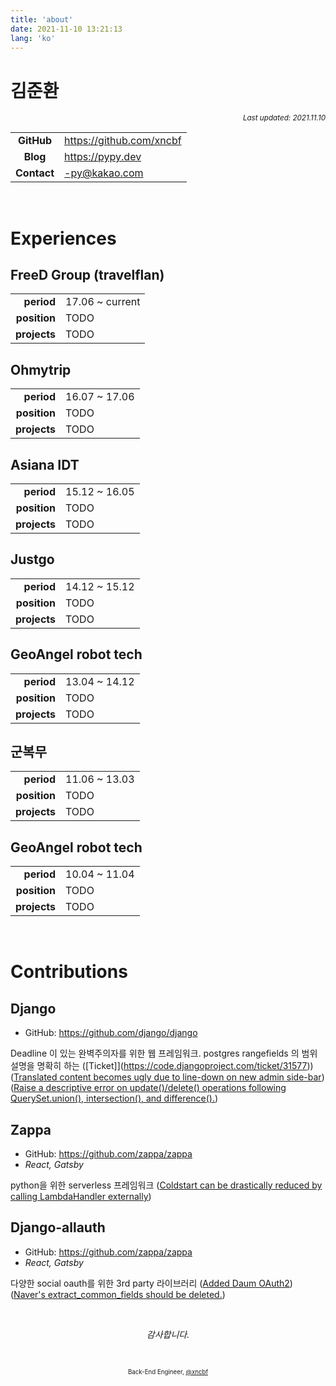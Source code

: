 ```yaml
---
title: 'about'
date: 2021-11-10 13:21:13
lang: 'ko'
---
```


# 김준환

<div align="right"><sub><i>Last updated: 2021.11.10</i></sub></div>

<!-- **저는 `______` 하는 엔지니어입니다.**

1. 좋은 코드와 설계를 고민하는
2. 지속 가능한 프로덕트를 개발하는데 집중하는
3. 자동화를 통한 생산성 향상에 신경쓰는
4. 업무 프로세스 그리고 이를 뒷받침하는 조직 문화에 관심이 많은

**저는 `______` 하는 조직을 선호합니다.**

1. 투명한 의사결정이 이루어지고 공유되는
2. 구성원 간 신뢰를 기반으로 자율적으로 일하는
3. 불필요한 커뮤니케이션을 줄여 효율적으로 움직이는
4. 하는 일이 조직의 밸류 체인에서 어떠한 임팩트를 갖는지 고민하는
5. 기술이 비즈니스의 핵심 동력이며 제 코드가 비즈니스에 도움이 될 수 있는 -->

|             |                            |
| :---------: | -------------------------- |
| **GitHub**  | <https://github.com/xncbf> |
|  **Blog**   | <https://pypy.dev>         |
| **Contact** | <-py@kakao.com>            |

<br />

# Experiences

## FreeD Group (travelflan)

|              |                 |
| -----------: | --------------- |
|   **period** | 17.06 ~ current |
| **position** | TODO            |
| **projects** | TODO            |

## Ohmytrip

|              |               |
| -----------: | ------------- |
|   **period** | 16.07 ~ 17.06 |
| **position** | TODO          |
| **projects** | TODO          |

## Asiana IDT

|              |               |
| -----------: | ------------- |
|   **period** | 15.12 ~ 16.05 |
| **position** | TODO          |
| **projects** | TODO          |

## Justgo

|              |               |
| -----------: | ------------- |
|   **period** | 14.12 ~ 15.12 |
| **position** | TODO          |
| **projects** | TODO          |

## GeoAngel robot tech

|              |               |
| -----------: | ------------- |
|   **period** | 13.04 ~ 14.12 |
| **position** | TODO          |
| **projects** | TODO          |

## 군복무

|              |               |
| -----------: | ------------- |
|   **period** | 11.06 ~ 13.03 |
| **position** | TODO          |
| **projects** | TODO          |

## GeoAngel robot tech

|              |               |
| -----------: | ------------- |
|   **period** | 10.04 ~ 11.04 |
| **position** | TODO          |
| **projects** | TODO          |

<br />

# Contributions

## Django

- GitHub: <https://github.com/django/django>

Deadline 이 있는 완벽주의자를 위한 웹 프레임워크.
postgres rangefields 의 범위 설명을 명확히 하는 ([Ticket]](https://code.djangoproject.com/ticket/31577))
([Translated content becomes ugly due to line-down on new admin side-bar](https://code.djangoproject.com/ticket/32141))
([Raise a descriptive error on update()/delete() operations following QuerySet.union(), intersection(), and difference().](https://code.djangoproject.com/ticket/31148))

## Zappa

- GitHub: <https://github.com/zappa/zappa>
- _React, Gatsby_

python을 위한 serverless 프레임워크
([Coldstart can be drastically reduced by calling LambdaHandler externally](https://github.com/zappa/Zappa/pull/982))

## Django-allauth

- GitHub: <https://github.com/zappa/zappa>
- _React, Gatsby_

다양한 social oauth를 위한 3rd party 라이브러리
([Added Daum OAuth2](https://github.com/pennersr/django-allauth/pull/1693))
([Naver's extract_common_fields should be deleted.](https://github.com/pennersr/django-allauth/pull/1617))

<br />

<div align="center" class="final">

_감사합니다._

<br/>

<sub><sup>Back-End Engineer, <a href="https://github.com/xncbf">@xncbf</a></sup></sub>

</div>
